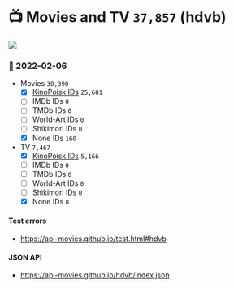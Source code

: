 # :tv: Movies and TV `37,857` (hdvb)

<a href="https://API-Movies.github.io"><img src="https://API-Movies.github.io/banner.png?cache"></a>

### :date: 2022-02-06
- Movies `30,390`
  - [x] <a href="https://API-Movies.github.io/hdvb/movie_kinopoisk_ids.json">KinoPoisk IDs</a> `25,601`
  - [ ] IMDb IDs `0`
  - [ ] TMDb IDs `0`
  - [ ] World-Art IDs `0`
  - [ ] Shikimori IDs `0`
  - [x] None IDs `160`
- TV `7,467`
  - [x] <a href="https://API-Movies.github.io/hdvb/tv_kinopoisk_ids.json">KinoPoisk IDs</a> `5,166`
  - [ ] IMDb IDs `0`
  - [ ] TMDb IDs `0`
  - [ ] World-Art IDs `0`
  - [ ] Shikimori IDs `0`
  - [x] None IDs `8`
#### Test errors
- <a href='https://api-movies.github.io/test.html#hdvb'>https://api-movies.github.io/test.html#hdvb</a>
#### JSON API
- <a href='https://api-movies.github.io/hdvb/index.json'>https://api-movies.github.io/hdvb/index.json</a>
